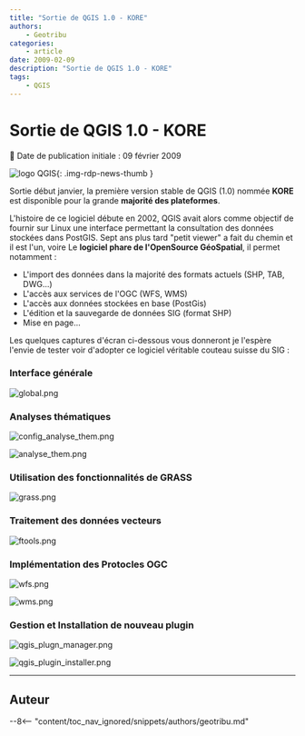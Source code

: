 ```yaml
---
title: "Sortie de QGIS 1.0 - KORE"
authors:
    - Geotribu
categories:
    - article
date: 2009-02-09
description: "Sortie de QGIS 1.0 - KORE"
tags:
    - QGIS
---
```


# Sortie de QGIS 1.0 - KORE

:calendar: Date de publication initiale : 09 février 2009

![logo QGIS](https://cdn.geotribu.fr/img/logos-icones/logiciels_librairies/qgis.png "logo QGIS"){: .img-rdp-news-thumb }

Sortie début janvier, la première version stable de QGIS (1.0) nommée **KORE** est disponible pour la grande **majorité des plateformes**.

L'histoire de ce logiciel débute en 2002, QGIS avait alors comme objectif de fournir sur Linux une interface permettant la consultation des données stockées dans PostGIS. Sept ans plus tard "petit viewer" a fait du chemin et il est l'un, voire Le **logiciel phare de l'OpenSource GéoSpatial**, il permet notamment :

* L'import des données dans la majorité des formats actuels (SHP, TAB, DWG...)
* L'accès aux services de l'OGC (WFS, WMS)
* L'accès aux données stockées en base (PostGis)
* L'édition et la sauvegarde de données SIG (format SHP)
* Mise en page...

Les quelques captures d'écran ci-dessous vous donneront je l'espère l'envie de tester voir d'adopter ce logiciel véritable couteau suisse du SIG :

### Interface générale

![global.png](https://cdn.geotribu.fr/img/articles-blog-rdp/capture-ecran/qgis/qgis_kore_global.webp)

### Analyses thématiques

![config_analyse_them.png](https://cdn.geotribu.fr/img/articles-blog-rdp/capture-ecran/qgis/config_analyse_them.png)  

![analyse_them.png](https://cdn.geotribu.fr/img/articles-blog-rdp/capture-ecran/qgis/qgis_kore_analyse_thematique.png)

### Utilisation des fonctionnalités de GRASS

![grass.png](https://cdn.geotribu.fr/img/articles-blog-rdp/capture-ecran/qgis/grass.png)

### Traitement des données vecteurs

![ftools.png](https://cdn.geotribu.fr/img/articles-blog-rdp/capture-ecran/qgis/ftools.png)

### Implémentation des Protocles OGC

![wfs.png](https://cdn.geotribu.fr/img/articles-blog-rdp/capture-ecran/qgis/wfs.png)  

![wms.png](https://cdn.geotribu.fr/img/articles-blog-rdp/capture-ecran/qgis/wms.png)

### Gestion et Installation de nouveau plugin

![qgis_plugn_manager.png](https://cdn.geotribu.fr/img/articles-blog-rdp/capture-ecran/qgis/qgis_plugn_manager.png)  

![qgis_plugin_installer.png](https://cdn.geotribu.fr/img/articles-blog-rdp/capture-ecran/qgis/qgis_plugin_installer.png)

----

## Auteur

--8<-- "content/toc_nav_ignored/snippets/authors/geotribu.md"
